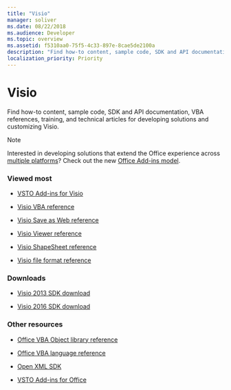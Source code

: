 ```yaml
---
title: "Visio"
manager: soliver
ms.date: 08/22/2018
ms.audience: Developer
ms.topic: overview
ms.assetid: f5310aa0-75f5-4c33-897e-8cae5de2100a
description: "Find how-to content, sample code, SDK and API documentation, VBA references, training, and technical articles for developing solutions and customizing Visio."
localization_priority: Priority
---
```


# Visio

Find how-to content, sample code, SDK and API documentation, VBA references, training, and technical articles for developing solutions and customizing Visio.
  
> [!NOTE]
> Interested in developing solutions that extend the Office experience across [multiple platforms](https://docs.microsoft.com/office/dev/add-ins/overview/office-add-in-availability)? Check out the new [Office Add-ins model](https://docs.microsoft.com/office/dev/add-ins/overview/office-add-ins). 
  
### Viewed most

- [VSTO Add-ins for Visio](https://docs.microsoft.com/visualstudio/vsto/visio-solutions?view=vs-2017)

- [Visio VBA reference](https://docs.microsoft.com/office/vba/api/overview/visio)
  
- [Visio Save as Web reference](https://docs.microsoft.com/office/vba/api/overview/Visio/visio-save-as-web-reference)
  
- [Visio Viewer reference](https://docs.microsoft.com/office/vba/api/overview/visio/visio-viewer-reference)
  
- [Visio ShapeSheet reference](visio-shapesheet-reference.md)
  
- [Visio file format reference](visio-file-format-reference.md)
  
### Downloads
  
- [Visio 2013 SDK download](https://www.microsoft.com/download/details.aspx?id=36825)

- [Visio 2016 SDK download](https://www.microsoft.com/download/details.aspx?id=51221)  

### Other resources
  
- [Office VBA Object library reference](https://docs.microsoft.com/office/vba/api/overview/library-reference)
  
- [Office VBA language reference](https://docs.microsoft.com/office/vba/api/overview/language-reference)
  
- [Open XML SDK](https://docs.microsoft.com/office/open-xml/open-xml-sdk)
  
- [VSTO Add-ins for Office](https://docs.microsoft.com/visualstudio/vsto/create-vsto-add-ins-for-office-by-using-visual-studio?view=vs-2017)
  

